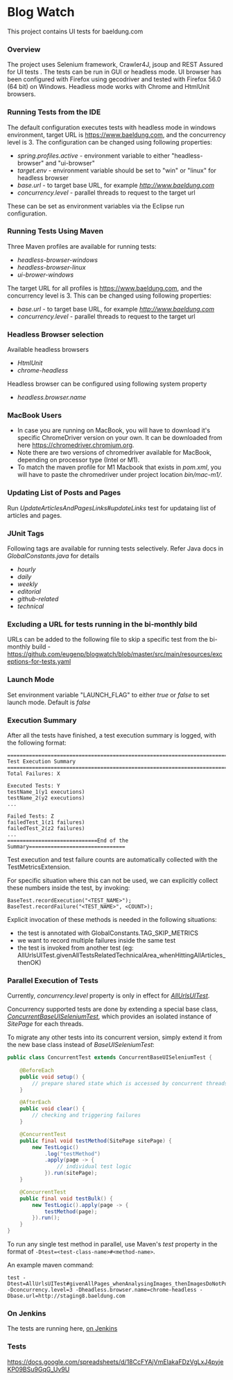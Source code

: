 # Blog Watch

This project contains UI tests for baeldung.com


### Overview

The project uses Selenium framework, Crawler4J, jsoup and REST Assured for UI tests . The tests can be run in GUI or headless mode. UI browser has been configured with Firefox using gecodriver and tested with Firefox 56.0 (64 bit) on Windows. Headless mode works with Chrome and HtmlUnit browsers.


### Running Tests from the IDE

The default configuration executes tests with headless mode in windows environment, target URL is https://www.baeldung.com, and the concurrency level is 3. 
The configuration can be changed using following properties:

  - _spring.profiles.active_ - environment variable to either "headless-browser" and "ui-browser"
  - _target.env_ - environment variable should be set to "win" or "linux" for headless browser
  - _base.url_ - to target base URL, for example _http://www.baeldung.com_
  - _concurrency.level_ - parallel threads to request to the target url

These can be set as environment variables via the Eclipse run configuration. 


### Running Tests Using Maven 

Three Maven profiles are available for running tests: 
  - _headless-browser-windows_
  - _headless-browser-linux_ 
  - _ui-brower-windows_

The target URL for all profiles is https://www.baeldung.com, and the concurrency level is 3.
This can be changed using following properties:

- _base.url_ - to target base URL, for example _http://www.baeldung.com_
- _concurrency.level_ - parallel threads to request to the target url

### Headless Browser selection

Available headless browsers

- _HtmlUnit_
- _chrome-headless_

Headless browser can be configured using following system property

- _headless.browser.name_

### MacBook Users

- In case you are running on MacBook, you will have to download it's specific ChromeDriver version on your own. It can be downloaded from here https://chromedriver.chromium.org.
- Note there are two versions of chromedriver available for MacBook, depending on processor type (Intel or M1).
- To match the maven profile for M1 Macbook that exists in _pom.xml_, you will have to paste the chromedriver under project location _bin/mac-m1/_.

### Updating List of Posts and Pages


Run _UpdateArticlesAndPagesLinks#updateLinks_ test for updataing list of articles and pages. 

### JUnit Tags

Following tags are available for running tests selectively. Refer Java docs in _GlobalConstants.java_ for details
  - _hourly_
  - _daily_
  - _weekly_
  - _editorial_
  - _github-related_
  - _technical_

### Excluding a URL for tests running in the bi-monthly bild

URLs can be added to the following file to skip a specific test from the bi-monthly build - https://github.com/eugenp/blogwatch/blob/master/src/main/resources/exceptions-for-tests.yaml

### Launch Mode
 
Set environment variable "LAUNCH_FLAG" to either _true_ or _false_ to set launch mode. Default is _false_

### Execution Summary

After all the tests have finished, a test execution summary is logged, with the following format:

    ============================================================================
    Test Execution Summary
    ============================================================================
    Total Failures: X

    Executed Tests: Y
    testName_1(y1 executions)
    testName_2(y2 executions)
    ...

    Failed Tests: Z
    failedTest_1(z1 failures)
    failedTest_2(z2 failures)
    ...
    =============================End of the Summary===============================

Test execution and test failure counts are automatically collected with the TestMetricsExtension.

For specific situation where this can not be used, we can explicitly collect these numbers inside the test, by invoking:

    BaseTest.recordExecution("<TEST_NAME>");
    BaseTest.recordFailure("<TEST_NAME>", <COUNT>);

Explicit invocation of these methods is needed in the following situations:
- the test is annotated with GlobalConstants.TAG_SKIP_METRICS
- we want to record multiple failures inside the same test
- the test is invoked from another test  (eg: AllUrlsUITest.givenAllTestsRelatedTechnicalArea_whenHittingAllArticles_thenOK)

### Parallel Execution of Tests
Currently, _concurrency.level_ property is only in effect for [_AllUrlsUITest_](https://github.com/Baeldung/blogwatch/blob/master/src/test/java/com/baeldung/selenium/common/AllUrlsUITest.java).

Concurrency supported tests are done by extending a special base class, [_ConcurrentBaseUISeleniumTest_](https://github.com/Baeldung/blogwatch/blob/master/src/test/java/com/baeldung/selenium/common/ConcurrentBaseUISeleniumTest.java), 
which provides an isolated instance of _SitePage_ for each threads. 

To migrate any other tests into its concurrent version, simply extend it from the new base class instead of _BaseUISeleniumTest_:
```java
public class ConcurrentTest extends ConcurrentBaseUISeleniumTest {
    
    @BeforeEach
    public void setup() {
        // prepare shared state which is accessed by concurrent threads
    }

    @AfterEach
    public void clear() {
        // checking and triggering failures
    }

    @ConcurrentTest
    public final void testMethod(SitePage sitePage) {
        new TestLogic()
            .log("testMethod")
            .apply(page -> {
                // individual test logic
            }).run(sitePage);
    }

    @ConcurrentTest
    public final void testBulk() {
        new TestLogic().apply(page -> {
            testMethod(page);
        }).run();
    }
}
```

To run any single test method in parallel, use Maven's _test_ property in the format of `-Dtest=<test-class-name>#<method-name>`. 

An example maven command:
```
test -Dtest=AllUrlsUITest#givenAllPages_whenAnalysingImages_thenImagesDoNotPoinToTheDraftsSite -Dconcurrency.level=3 -Dheadless.browser.name=chrome-headless -Dbase.url=http://staging8.baeldung.com
```

### On Jenkins
 
 The tests are running here, [on Jenkins](http://jenkins.baeldung.com/view/site-monitor/view/site-watch/job/sites-monitor/job/site-watch/)
 
### Tests
 https://docs.google.com/spreadsheets/d/18CcFYAjVmElakaFDzVgLxJ4pyjeKP09BSu9GqG_Uv9U
